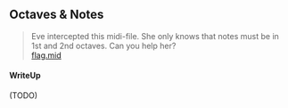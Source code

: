 ## Octaves & Notes

> Eve intercepted this midi-file. She only knows that notes must be in 1st and 2nd octaves. Can you help her? <br>
> [flag.mid](./lib/flag.mid)

#### WriteUp

(TODO)